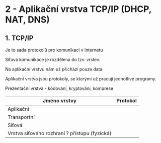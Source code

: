 # 2 - Aplikační vrstva TCP/IP (DHCP, NAT, DNS)

## 1. TCP/IP

Je to sada protokolů pro komunikaci v Internetu

Síťová komunikace je rozdělena do tzv. vrstev.

Na aplikační vrstvu nám už přichází pouze data

Aplikační vrstva jsou protokoly, se kterými už pracují jednotlivé programy.

Prezentační vrstva - kódování, kryptování, komprese

| Jméno vrstvy | Protokol
| ------------- | ----------- |
| Aplikační | 
| Transportní |
| Síťová |
| Vrstva síťového rozhraní ? přístupu (fyzická) |
